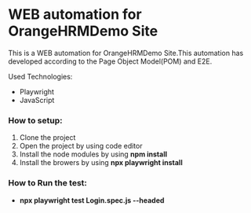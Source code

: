 <h1>WEB automation for OrangeHRMDemo Site</h1>
<p>This is a WEB automation for OrangeHRMDemo Site.This automation has developed according to the Page Object Model(POM) and E2E.</p>
<p>Used Technologies:</p>
<p>
<ul>
  <li>Playwright</li>
  <li>JavaScript</li>
</ul>
<p><h3>How to setup:</h3></p>
<ol>
  <li>Clone the project</li>
  <li>Open the project by using code editor</li>
  <li>Install the node modules by using <b>npm install</b></li>
  <li>Install the browers by using <b>npx playwright install</b></li>
</ol>
<p><h3>How to Run the test:</h3></p>
<ul>
  <li><b>npx playwright test Login.spec.js --headed</b></li>
</ul>    
</p>
